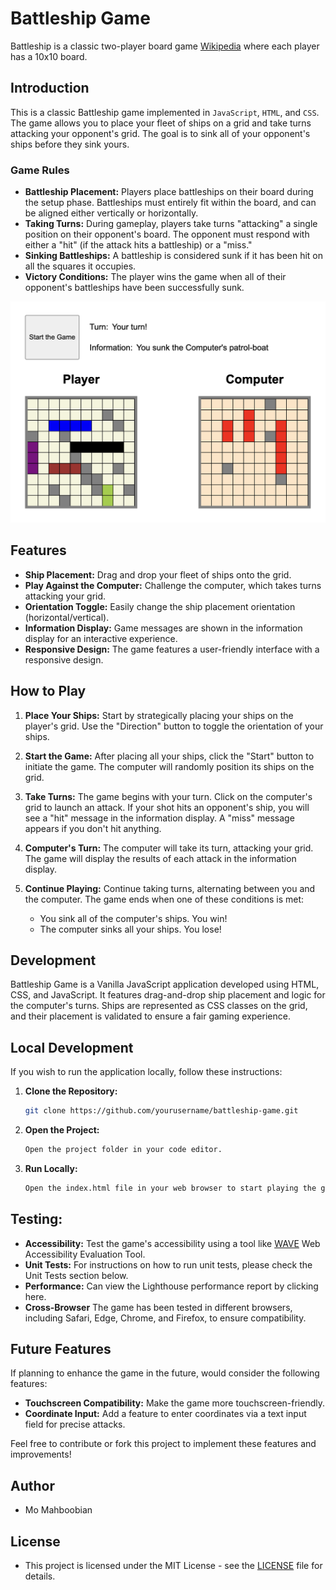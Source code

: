 # Battleship Game

Battleship is a classic two-player board game [Wikipedia](<https://en.wikipedia.org/wiki/Battleship_(game)>) where each player has a 10x10 board.

## Introduction

This is a classic Battleship game implemented in `JavaScript`, `HTML`, and `CSS`. The game allows you to place your fleet of ships on a grid and take turns attacking your opponent's grid. The goal is to sink all of your opponent's ships before they sink yours.

### Game Rules

- **Battleship Placement:** Players place battleships on their board during the setup phase. Battleships must entirely fit within the board, and can be aligned either vertically or horizontally.
- **Taking Turns:** During gameplay, players take turns "attacking" a single position on their opponent's board. The opponent must respond with either a "hit" (if the attack hits a battleship) or a "miss."
- **Sinking Battleships:** A battleship is considered sunk if it has been hit on all the squares it occupies.
- **Victory Conditions:** The player wins the game when all of their opponent's battleships have been successfully sunk.

![Game Screenshot](./public/battleship.png)

## Features

- **Ship Placement:** Drag and drop your fleet of ships onto the grid.
- **Play Against the Computer:** Challenge the computer, which takes turns attacking your grid.
- **Orientation Toggle:** Easily change the ship placement orientation (horizontal/vertical).
- **Information Display:** Game messages are shown in the information display for an interactive experience.
- **Responsive Design:** The game features a user-friendly interface with a responsive design.

## How to Play

1. **Place Your Ships:** Start by strategically placing your ships on the player's grid. Use the "Direction" button to toggle the orientation of your ships.

2. **Start the Game:** After placing all your ships, click the "Start" button to initiate the game. The computer will randomly position its ships on the grid.

3. **Take Turns:** The game begins with your turn. Click on the computer's grid to launch an attack. If your shot hits an opponent's ship, you will see a "hit" message in the information display. A "miss" message appears if you don't hit anything.

4. **Computer's Turn:** The computer will take its turn, attacking your grid. The game will display the results of each attack in the information display.

5. **Continue Playing:** Continue taking turns, alternating between you and the computer. The game ends when one of these conditions is met:
   - You sink all of the computer's ships. You win!
   - The computer sinks all your ships. You lose!

## Development

Battleship Game is a Vanilla JavaScript application developed using HTML, CSS, and JavaScript. It features drag-and-drop ship placement and logic for the computer's turns. Ships are represented as CSS classes on the grid, and their placement is validated to ensure a fair gaming experience.

## Local Development

If you wish to run the application locally, follow these instructions:

1. **Clone the Repository:**

   ```bash
   git clone https://github.com/yourusername/battleship-game.git
   ```

2. **Open the Project:**

   ```bash
   Open the project folder in your code editor.
   ```

3. **Run Locally:**

   ```bash
   Open the index.html file in your web browser to start playing the game.
   ```

## Testing:

- **Accessibility:** Test the game's accessibility using a tool like [WAVE](https://wave.webaim.org/) Web Accessibility Evaluation Tool.
- **Unit Tests:** For instructions on how to run unit tests, please check the Unit Tests section below.
- **Performance:** Can view the Lighthouse performance report by clicking here.
- **Cross-Browser** The game has been tested in different browsers, including Safari, Edge, Chrome, and Firefox, to ensure compatibility.

## Future Features

If planning to enhance the game in the future, would consider the following features:

- **Touchscreen Compatibility:** Make the game more touchscreen-friendly.
- **Coordinate Input:** Add a feature to enter coordinates via a text input field for precise attacks.

Feel free to contribute or fork this project to implement these features and improvements!

## Author

- Mo Mahboobian

## License

- This project is licensed under the MIT License - see the [LICENSE](LICENSE) file for details.
